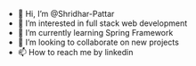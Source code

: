 - 👋 Hi, I’m @Shridhar-Pattar
- 👀 I’m interested in full stack web development
- 🌱 I’m currently learning Spring Framework
- 💞️ I’m looking to collaborate on new projects
- 📫 How to reach me by linkedin

<!---
Shridhar-Pattar/Shridhar-Pattar is a ✨ special ✨ repository because its `README.md` (this file) appears on your GitHub profile.
You can click the Preview link to take a look at your changes.
--->
